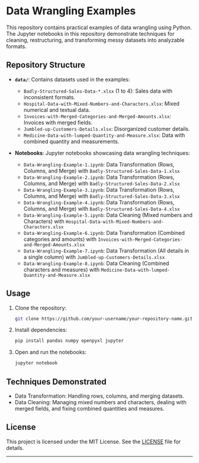 # Data Wrangling Examples

This repository contains practical examples of data wrangling using Python. The Jupyter notebooks in this repository demonstrate techniques for cleaning, restructuring, and transforming messy datasets into analyzable formats.

## Repository Structure

- **`data/`**: Contains datasets used in the examples:
  - `Badly-Structured-Sales-Data-*.xlsx` (1 to 4): Sales data with inconsistent formats.
  - `Hospital-Data-with-Mixed-Numbers-and-Characters.xlsx`: Mixed numerical and textual data.
  - `Invoices-with-Merged-Categories-and-Merged-Amounts.xlsx`: Invoices with merged fields.
  - `Jumbled-up-Customers-Details.xlsx`: Disorganized customer details.
  - `Medicine-Data-with-lumped-Quantity-and-Measure.xlsx`: Data with combined quantity and measurements.

- **Notebooks**: Jupyter notebooks showcasing data wrangling techniques:
  - `Data-Wrangling-Example-1.ipynb`: Data Transformation (Rows, Columns, and Merge) with `Badly-Structured-Sales-Data-1.xlsx`
  - `Data-Wrangling-Example-2.ipynb`: Data Transformation (Rows, Columns, and Merge) with `Badly-Structured-Sales-Data-2.xlsx`
  - `Data-Wrangling-Example-3.ipynb`: Data Transformation (Rows, Columns, and Merge) with `Badly-Structured-Sales-Data-3.xlsx`
  - `Data-Wrangling-Example-4.ipynb`: Data Transformation (Rows, Columns, and Merge) with `Badly-Structured-Sales-Data-4.xlsx`
  - `Data-Wrangling-Example-5.ipynb`: Data Cleaning (Mixed numbers and Characters) with `Hospital-Data-with-Mixed-Numbers-and-Characters.xlsx`
  - `Data-Wrangling-Example-6.ipynb`: Data Transformation (Combined categories and amounts) with `Invoices-with-Merged-Categories-and-Merged-Amounts.xlsx`
  - `Data-Wrangling-Example-7.ipynb`: Data Transformation (All details in a single column) with `Jumbled-up-Customers-Details.xlsx`
  - `Data-Wrangling-Example-8.ipynb`: Data Cleaning (Combined characters and measures) with `Medicine-Data-with-lumped-Quantity-and-Measure.xlsx`

## Usage

1. Clone the repository:
   ```bash
   git clone https://github.com/your-username/your-repository-name.git
   ```
2. Install dependencies:
   ```bash
   pip install pandas numpy openpyxl jupyter
   ```
3. Open and run the notebooks:
   ```bash
   jupyter notebook
   ```

## Techniques Demonstrated

- Data Transformation: Handling rows, columns, and merging datasets.
- Data Cleaning: Managing mixed numbers and characters, dealing with merged fields, and fixing combined quantities and measures.

## License

This project is licensed under the MIT License. See the [LICENSE](LICENSE) file for details.

---
